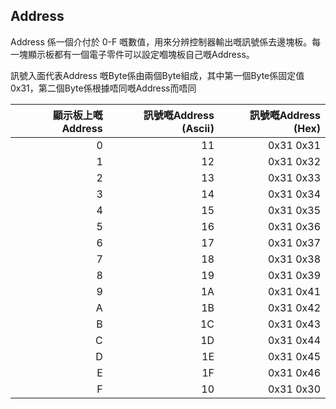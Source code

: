 ## Address
Address 係一個介付於 0-F 嘅數值，用來分辨控制器輸出嘅訊號係去邊塊板。每一塊顯示板都有一個電子零件可以設定嗰塊板自己嘅Address。

訊號入面代表Address 嘅Byte係由兩個Byte組成，其中第一個Byte係固定值0x31，第二個Byte係根據唔同嘅Address而唔同

| 顯示板上嘅Address | 訊號嘅Address (Ascii) | 訊號嘅Address (Hex) |
|------------------:|---------------:|---------------:|
|                 0 |            11 |     0x31 0x31 |
| 1                 | 12            | 0x31 0x32     |
| 2                 | 13            | 0x31 0x33     |
| 3                 | 14            | 0x31 0x34     |
| 4                 | 15            | 0x31 0x35     |
| 5                 | 16            | 0x31 0x36     |
| 6                 | 17            | 0x31 0x37     |
| 7                 | 18            | 0x31 0x38     |
| 8                 | 19            | 0x31 0x39     |
| 9                 | 1A            | 0x31 0x41     |
| A                 | 1B            | 0x31 0x42     |
| B                 | 1C            | 0x31 0x43     |
| C                 | 1D            | 0x31 0x44     |
| D                 | 1E            | 0x31 0x45     |
| E                 | 1F            | 0x31 0x46     |
| F                 | 10            | 0x31 0x30     |
